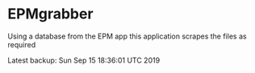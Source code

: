 # EPMgrabber
Using a database from the EPM app this application scrapes the files as required


Latest backup: Sun Sep 15 18:36:01 UTC 2019
